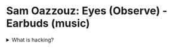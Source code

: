 <h1>Sam Oazzouz: Eyes (Observe) - Earbuds (music) </h1>

<details> 

<summary>What is hacking? </summary>

- The gaining of unauthorized access to data in a system or computer.
- Disturbing the system.
- Using a clothes peg to prevent a trouser leg from getting caught in a bicycle chain is also basically a hack.



</details>
